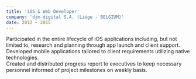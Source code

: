 ```yaml
---
title: 'iOS & Web Developer'
company: 'djm digital S.A. (Liège - BELGIUM)'
date: 2012 – 2015
---
```


Participated in the entire lifecycle of iOS applications including, but not limited to, research and planning through app launch and client support.\
Developed mobile applications tailored to client requirements utilizing native technologies.\
Created and distributed progress report to executives to keep necessary personnel informed of project milestones on weekly basis.

